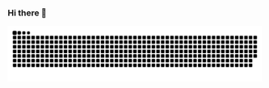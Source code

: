 ### Hi there 👋

<!--
**yizhankui/yizhankui** is a ✨ _special_ ✨ repository because its `README.md` (this file) appears on your GitHub profile.

Here are some ideas to get you started:

- 🔭 I’m currently working on ...
- 🌱 I’m currently learning ...
- 👯 I’m looking to collaborate on ...
- 🤔 I’m looking for help with ...
- 💬 Ask me about ...
- 📫 How to reach me: ...
- 😄 Pronouns: ...
- ⚡ Fun fact: ...
-->
<picture>
  <source media="(prefers-color-scheme: dark)" srcset="https://raw.githubusercontent.com/yizhankui/yizhankui/output/github-contribution-grid-snake-dark.svg">
  <source media="(prefers-color-scheme: light)" srcset="https://raw.githubusercontent.com/yizhankui/yizhankui/output/github-contribution-grid-snake.svg">
  <img alt="github contribution grid snake animation" src="https://raw.githubusercontent.com/yizhankui/yizhankui/output/github-contribution-grid-snake.svg">
</picture>